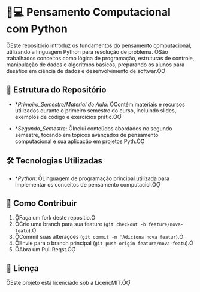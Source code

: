 # 🧠💻 Pensamento Computacional com Python
Este repositório introduz os fundamentos do pensamento computacional, utilizando a linguagem Python para resolução de problema. São trabalhados conceitos como lógica de programação, estruturas de controle, manipulação de dados e algoritmos básicos, preparando os alunos para desafios em ciência de dados e desenvolvimento de softwar.

## 📂 Estrutura do Repositório

- **Primeiro_Semestre/Material de Aula*: Contém materiais e recursos utilizados durante o primeiro semestre do curso, incluindo slides, exemplos de código e exercícios prátic.

- **Segundo_Semestre*: Inclui conteúdos abordados no segundo semestre, focando em tópicos avançados de pensamento computacional e sua aplicação em projetos Pyth.

## 🛠️ Tecnologias Utilizadas

- **Python*: Linguagem de programação principal utilizada para implementar os conceitos de pensamento computaciol.

## 🤝 Como Contribuir
1. Faça um fork deste repositio.
2. Crie uma branch para sua feature (`git checkout -b feature/nova-featu`).
3. Commit suas alterações (`git commit -m 'Adiciona nova featur`).
4. Envie para o branch principal (`git push origin feature/nova-featu`).
5. Abra um Pull Reqst.

## 📄 Licnça

Este projeto está licenciado sob a LicençMIT.
